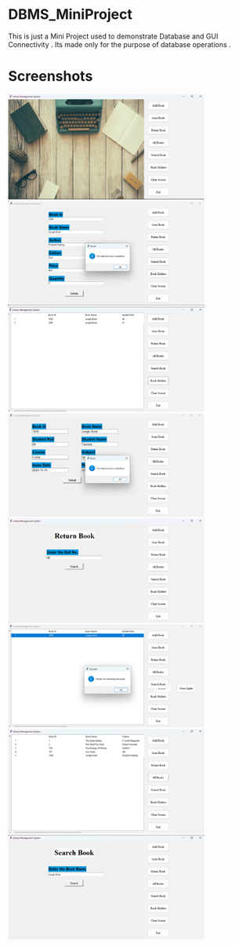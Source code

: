 # DBMS_MiniProject
This is just a Mini Project used to demonstrate Database and GUI Connectivity . Its made only for the purpose of database operations .

<h1> Screenshots </h1>
<img src="Home_page.png" width = "400px" >
<img src="add_book.png" width = "400px" >
<img src="book_holder_list.png" width = "400px" >
<img src="book_issue.png" width = "400px" >
<img src="book_return.png" width = "400px" >
<img src="book_return_success.png" width = "400px" >
<img src="list_of_books.png" width = "400px" >
<img src="search_book.png" width = "400px" >
